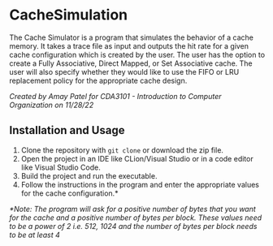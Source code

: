 # CacheSimulation

The Cache Simulator is a program that simulates the behavior of a cache memory. It takes a trace file as input and outputs the hit rate for a given cache configuration which is created by the user. The user has the option to create a Fully Associative, Direct Mapped, or Set Associative cache. The user will also specify whether they would like to use the FIFO or LRU replacement policy for the appropriate cache design.

*Created by Amay Patel for CDA3101 - Introduction to Computer Organization on 11/28/22*

## Installation and Usage

1. Clone the repository with `git clone` or download the zip file.
2. Open the project in an IDE like CLion/Visual Studio or in a code editor like Visual Studio Code.
3. Build the project and run the executable.
4. Follow the instructions in the program and enter the appropriate values for the cache configuration.*

*\*Note: The program will ask for a positive number of bytes that you want for the cache and a positive number of bytes per block. These values need to be a power of 2 i.e. 512, 1024 and the number of bytes per block needs to be at least 4*